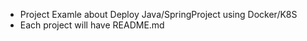 - Project Examle about Deploy Java/SpringProject using Docker/K8S
- Each project will have README.md 

